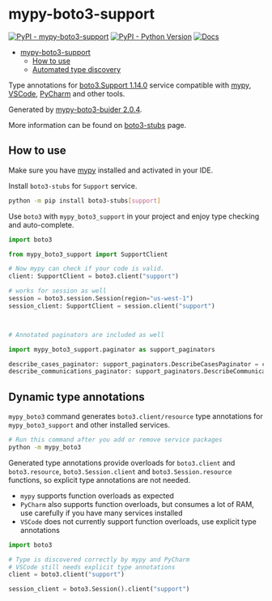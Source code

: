 # mypy-boto3-support

[![PyPI - mypy-boto3-support](https://img.shields.io/pypi/v/mypy-boto3-support.svg?color=blue)](https://pypi.org/project/mypy-boto3-support)
[![PyPI - Python Version](https://img.shields.io/pypi/pyversions/mypy-boto3-support.svg?color=blue)](https://pypi.org/project/mypy-boto3-support)
[![Docs](https://img.shields.io/readthedocs/mypy-boto3-builder.svg?color=blue)](https://mypy-boto3-builder.readthedocs.io/)

- [mypy-boto3-support](#mypy-boto3-support)
  - [How to use](#how-to-use)
  - [Automated type discovery](#automated-type-discovery)

Type annotations for
[boto3.Support 1.14.0](https://boto3.amazonaws.com/v1/documentation/api/1.14.0/reference/services/support.html#Support) service
compatible with [mypy](https://github.com/python/mypy), [VSCode](https://code.visualstudio.com/),
[PyCharm](https://www.jetbrains.com/pycharm/) and other tools.

Generated by [mypy-boto3-buider 2.0.4](https://github.com/vemel/mypy_boto3_builder).

More information can be found on [boto3-stubs](https://pypi.org/project/boto3-stubs/) page.

## How to use

Make sure you have [mypy](https://github.com/python/mypy) installed and activated in your IDE.

Install `boto3-stubs` for `Support` service.

```bash
python -m pip install boto3-stubs[support]
```

Use `boto3` with `mypy_boto3_support` in your project and enjoy type checking and auto-complete.

```python
import boto3

from mypy_boto3_support import SupportClient

# Now mypy can check if your code is valid.
client: SupportClient = boto3.client("support")

# works for session as well
session = boto3.session.Session(region="us-west-1")
session_client: SupportClient = session.client("support")



# Annotated paginators are included as well

import mypy_boto3_support.paginator as support_paginators

describe_cases_paginator: support_paginators.DescribeCasesPaginator = client.get_paginator("describe_cases")
describe_communications_paginator: support_paginators.DescribeCommunicationsPaginator = client.get_paginator("describe_communications")
```

## Dynamic type annotations

`mypy_boto3` command generates `boto3.client/resource` type annotations for
`mypy_boto3_support` and other installed services.

```bash
# Run this command after you add or remove service packages
python -m mypy_boto3
```

Generated type annotations provide overloads for `boto3.client` and `boto3.resource`,
`boto3.Session.client` and `boto3.Session.resource` functions,
so explicit type annotations are not needed.

- `mypy` supports function overloads as expected
- `PyCharm` also supports function overloads, but consumes a lot of RAM, use carefully if you have many services installed
- `VSCode` does not currently support function overloads, use explicit type annotations

```python
import boto3

# Type is discovered correctly by mypy and PyCharm
# VSCode still needs explicit type annotations
client = boto3.client("support")

session_client = boto3.Session().client("support")
```